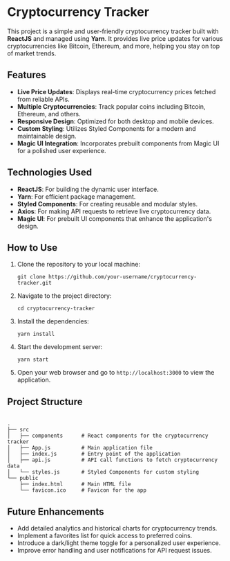 <h1>Cryptocurrency Tracker</h1>

<p>
  This project is a simple and user-friendly cryptocurrency tracker built with <strong>ReactJS</strong> and managed using <strong>Yarn</strong>. It provides live price updates for various cryptocurrencies like Bitcoin, Ethereum, and more, helping you stay on top of market trends.
</p>

<h2>Features</h2>
<ul>
  <li><strong>Live Price Updates</strong>: Displays real-time cryptocurrency prices fetched from reliable APIs.</li>
  <li><strong>Multiple Cryptocurrencies</strong>: Track popular coins including Bitcoin, Ethereum, and others.</li>
  <li><strong>Responsive Design</strong>: Optimized for both desktop and mobile devices.</li>
  <li><strong>Custom Styling</strong>: Utilizes Styled Components for a modern and maintainable design.</li>
  <li><strong>Magic UI Integration</strong>: Incorporates prebuilt components from Magic UI for a polished user experience.</li>
</ul>

<h2>Technologies Used</h2>
<ul>
  <li><strong>ReactJS</strong>: For building the dynamic user interface.</li>
  <li><strong>Yarn</strong>: For efficient package management.</li>
  <li><strong>Styled Components</strong>: For creating reusable and modular styles.</li>
  <li><strong>Axios</strong>: For making API requests to retrieve live cryptocurrency data.</li>
  <li><strong>Magic UI</strong>: For prebuilt UI components that enhance the application's design.</li>
</ul>

<h2>How to Use</h2>
<ol>
  <li>Clone the repository to your local machine:</li>
  <pre><code>git clone https://github.com/your-username/cryptocurrency-tracker.git</code></pre>
  <li>Navigate to the project directory:</li>
  <pre><code>cd cryptocurrency-tracker</code></pre>
  <li>Install the dependencies:</li>
  <pre><code>yarn install</code></pre>
  <li>Start the development server:</li>
  <pre><code>yarn start</code></pre>
  <li>Open your web browser and go to <code>http://localhost:3000</code> to view the application.</li>
</ol>

<h2>Project Structure</h2>
<pre><code>
.
├── src
│   ├── components      # React components for the cryptocurrency tracker
│   ├── App.js          # Main application file
│   ├── index.js        # Entry point of the application
│   ├── api.js          # API call functions to fetch cryptocurrency data
│   └── styles.js       # Styled Components for custom styling
└── public
    ├── index.html      # Main HTML file
    └── favicon.ico     # Favicon for the app
</code></pre>

<h2>Future Enhancements</h2>
<ul>
  <li>Add detailed analytics and historical charts for cryptocurrency trends.</li>
  <li>Implement a favorites list for quick access to preferred coins.</li>
  <li>Introduce a dark/light theme toggle for a personalized user experience.</li>
  <li>Improve error handling and user notifications for API request issues.</li>
</ul>
